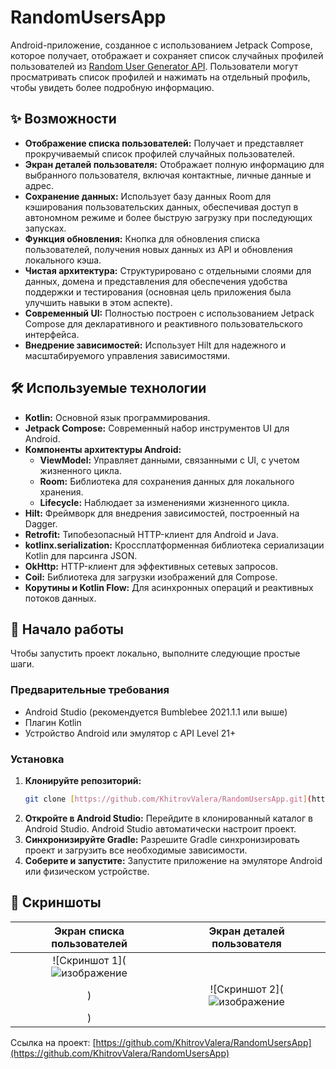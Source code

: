 # RandomUsersApp

Android-приложение, созданное с использованием Jetpack Compose, которое получает, отображает и сохраняет список случайных профилей пользователей из [Random User Generator API](https://randomuser.me/). Пользователи могут просматривать список профилей и нажимать на отдельный профиль, чтобы увидеть более подробную информацию.

## ✨ Возможности

* **Отображение списка пользователей:** Получает и представляет прокручиваемый список профилей случайных пользователей.
* **Экран деталей пользователя:** Отображает полную информацию для выбранного пользователя, включая контактные, личные данные и адрес.
* **Сохранение данных:** Использует базу данных Room для кэширования пользовательских данных, обеспечивая доступ в автономном режиме и более быструю загрузку при последующих запусках.
* **Функция обновления:** Кнопка для обновления списка пользователей, получения новых данных из API и обновления локального кэша.
* **Чистая архитектура:** Структурировано с отдельными слоями для данных, домена и представления для обеспечения удобства поддержки и тестирования (основная цель приложения была улучшить навыки в этом аспекте).
* **Современный UI:** Полностью построен с использованием Jetpack Compose для декларативного и реактивного пользовательского интерфейса.
* **Внедрение зависимостей:** Использует Hilt для надежного и масштабируемого управления зависимостями.

## 🛠️ Используемые технологии

* **Kotlin:** Основной язык программирования.
* **Jetpack Compose:** Современный набор инструментов UI для Android.
* **Компоненты архитектуры Android:**
    * **ViewModel:** Управляет данными, связанными с UI, с учетом жизненного цикла.
    * **Room:** Библиотека для сохранения данных для локального хранения.
    * **Lifecycle:** Наблюдает за изменениями жизненного цикла.
* **Hilt:** Фреймворк для внедрения зависимостей, построенный на Dagger.
* **Retrofit:** Типобезопасный HTTP-клиент для Android и Java.
* **kotlinx.serialization:** Кроссплатформенная библиотека сериализации Kotlin для парсинга JSON.
* **OkHttp:** HTTP-клиент для эффективных сетевых запросов.
* **Coil:** Библиотека для загрузки изображений для Compose.
* **Корутины и Kotlin Flow:** Для асинхронных операций и реактивных потоков данных.

## 🚀 Начало работы

Чтобы запустить проект локально, выполните следующие простые шаги.

### Предварительные требования

* Android Studio (рекомендуется Bumblebee 2021.1.1 или выше)
* Плагин Kotlin
* Устройство Android или эмулятор с API Level 21+

### Установка

1.  **Клонируйте репозиторий:**
    ```bash
    git clone [https://github.com/KhitrovValera/RandomUsersApp.git](https://github.com/KhitrovValera/RandomUsersApp.git)
    ```
2.  **Откройте в Android Studio:**
    Перейдите в клонированный каталог в Android Studio. Android Studio автоматически настроит проект.
3.  **Синхронизируйте Gradle:**
    Разрешите Gradle синхронизировать проект и загрузить все необходимые зависимости.
4.  **Соберите и запустите:**
    Запустите приложение на эмуляторе Android или физическом устройстве.

## 📸 Скриншоты


| Экран списка пользователей | Экран деталей пользователя |
| :-----------------: | :-----------------: |
| ![Скриншот 1](![изображение](https://github.com/user-attachments/assets/339774b9-8e3e-4a62-8533-287ddaf4fade)
) | ![Скриншот 2](![изображение](https://github.com/user-attachments/assets/4b1fa6c1-826f-4917-b428-251d808b793e)
) |


Ссылка на проект: [https://github.com/KhitrovValera/RandomUsersApp](https://github.com/KhitrovValera/RandomUsersApp)
